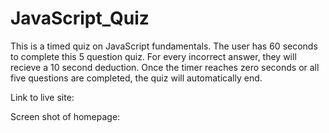# JavaScript_Quiz

This is a timed quiz on JavaScript fundamentals. The user has 60 seconds to complete this 5 question quiz. For every incorrect answer, they will recieve a 10 second deduction. Once the timer reaches zero seconds or all five questions are completed, the quiz will automatically end.

Link to live site:

Screen shot of homepage: